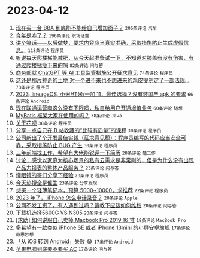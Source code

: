# 2023-04-12

1. [现在买一台 BBA 到底能不能给自己增加面子？](https://www.v2ex.com/t/931791) `206条评论` `汽车`
1. [今年是咋了？](https://www.v2ex.com/t/931938) `196条评论` `职场话题`
1. [讲个笑话——以后做梦，要求内容应当真实准确，采取措施防止生成虚假信息。](https://www.v2ex.com/t/931819) `118条评论` `程序员`
1. [听说每天爬楼梯能减肥，从今天起准备试一下，不知道对膝盖有没有伤害，有通过爬楼梯瘦下来的吗](https://www.v2ex.com/t/931797) `82条评论` `问与答`
1. [商务部就 ChatGPT 等 AI 工具监管措施公开征求意见](https://www.v2ex.com/t/931898) `74条评论` `程序员`
1. [这还是那片神奇的土地 对一个进不来也不想进来的鸡皮提制定了一部法规...](https://www.v2ex.com/t/931842) `73条评论` `程序员`
1. [2023, lineageOS, 小米/红米/一加 11，最佳选择？没有装国产 apk 的要求](https://www.v2ex.com/t/931798) `66条评论` `Android`
1. [现在联通运营商这么没有下限吗，私自给用户开通增值业务](https://www.v2ex.com/t/931795) `60条评论` `随想`
1. [MyBatis 框架大家在使用的吗？](https://www.v2ex.com/t/931976) `38条评论` `Java`
1. [关于花呗](https://www.v2ex.com/t/931880) `38条评论` `程序员`
1. [分享一点自己在 B 站收藏的“比较有质量”的课程](https://www.v2ex.com/t/931949) `30条评论` `程序员`
1. [公司新出了个开发最佳实践（征求意见稿）：程序员编写的代码应当安全可靠，采取措施防止 BUG 产生](https://www.v2ex.com/t/931884) `30条评论` `程序员`
1. [三年前端找工作，希望有大佬能锐评一下简历](https://www.v2ex.com/t/931939) `28条评论` `酷工作`
1. [讨论：感觉以家庭为核心场景的私有云需求是非常刚的，但是为什么没有出现产品力报表的整体产品服务？](https://www.v2ex.com/t/931935) `23条评论` `问与答`
1. [懂眼镜的哥们分享下经验](https://www.v2ex.com/t/931825) `23条评论` `程序员`
1. [今天热搜全是催生](https://www.v2ex.com/t/931855) `23条评论` `分享发现`
1. [想买一个轻薄笔记本，预算 5000~10000，求推荐](https://www.v2ex.com/t/931856) `22条评论` `程序员`
1. [2023 年了， iPhone 怎么电话录音？](https://www.v2ex.com/t/931920) `20条评论` `Apple`
1. [公司不发工资了，有人遇到过吗？请教下应该如何维权](https://www.v2ex.com/t/931882) `20条评论` `问与答`
1. [下载机选择5600G VS N305](https://www.v2ex.com/t/931813) `20条评论` `问与答`
1. [[求助] 如何说服自己卖掉 Macbook Pro 2019 16 寸](https://www.v2ex.com/t/931984) `18条评论` `MacBook Pro`
1. [多希望有一款类似 iPhone SE 或者 iPhone 13mini 的小屏安卓旗舰](https://www.v2ex.com/t/931957) `17条评论` `奇思妙想`
1. [「从 iOS 转到 Android」失败 😂](https://www.v2ex.com/t/931887) `17条评论` `Android`
1. [苹果电脑到底要不要买 AC](https://www.v2ex.com/t/931815) `17条评论` `问与答`
